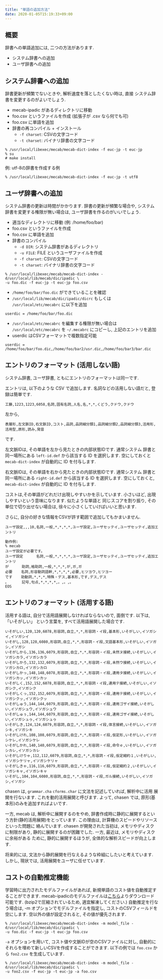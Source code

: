 ```yaml
---
title: "単語の追加方法"
date: 2020-01-05T15:19:33+09:00
---
```


## 概要

辞書への単語追加には, 二つの方法があります.

- システム辞書への追加
- ユーザ辞書への追加

## システム辞書への追加

辞書更新が頻繁でないときや, 解析速度を落としたくない時は, 直接
システム辞書を変更するのがよいでしょう. 

- mecab-ipadic があるディレクトリに移動
-  foo.csv というファイルを作成 (拡張子が .csv なら何でも可)
-  foo.csv に単語を追加
- 辞書の再コンパイル + インストール
  - `-f charset`: CSVの文字コード
  - `-t charset`: バイナリ辞書の文字コード

```
% /usr/local/libexec/mecab/mecab-dict-index -f euc-jp -t euc-jp
% su
# make install 
```

例: utf-8の辞書を作成する例

```
% /usr/local/libexec/mecab/mecab-dict-index -f euc-jp -t utf8
```

## ユーザ辞書への追加

システム辞書の更新は時間がかかります. 辞書の更新が頻繁な場合や, 
システム辞書を変更する権限が無い場合は, ユーザ辞書を作るのがいいでしょう.

- 適当なディレクトリに移動 (例: /home/foo/bar)
- foo.csv というファイルを作成
- foo.csv に単語を追加
- 辞書のコンパイル
  - `-d DIR`: システム辞書があるディレクトリ
  - `-u FILE`: FILE というユーザファイルを作成
  - `-f charset`: CSVの文字コード
  - `-t charset`: バイナリ辞書の文字コード

```
% /usr/local/libexec/mecab/mecab-dict-index -d/usr/local/lib/mecab/dic/ipadic \
-u foo.dic -f euc-jp -t euc-jp foo.csv
```

-  `/home/foo/bar/foo.dic` ができていることを確認
- `/usr/local/lib/mecab/dic/ipadic/dicrc` もしくは `/usr/local/etc/mecabrc` に以下を追加

```
userdic = /home/foo/bar/foo.dic 
```

- `/usr/local/etc/mecabrc` を編集する権限が無い場合は
`/usr/local/etc/mecabrc` を `~/.mecabrc` にコピーし, 上記のエントリを追加
- userdic はCSVフォーマットで複数指定可能

```
userdic = /home/foo/bar/foo.dic,/home/foo/bar2/usr.dic,/home/foo/bar3/bar.dic
```

## エントリのフォーマット (活用しない語)
システム辞書, ユーザ辞書, ともにエントリのフォーマットは同一です. 

エントリは, 以下のような CSV で追加します.
名詞などの活用しない語だと, 登録は簡単です.

```
工藤,1223,1223,6058,名詞,固有名詞,人名,名,*,*,くどう,クドウ,クドウ
```

左から,

```
表層形,左文脈ID,右文脈ID,コスト,品詞,品詞細分類1,品詞細分類2,品詞細分類3,活用形,活用型,原形,読み,発音
```

です.
 
左文脈IDは, その単語を左から見たときの内部状態IDです. 通常システム
辞書と同一場所にある `left-id.def` から該当する ID を選択します. 空にしておくと
`mecab-dict-index` が自動的に ID を付与します. 


右文脈IDは, その単語を右から見たときの内部状態IDです. 通常システム
辞書と同一場所にある `right-id.def` から該当する ID を選択します. 
空にしておくと, `mecab-dict-index` が自動的に ID を付与します. 

コストは,その単語がどれだけ出現しやすいかを示しています. 
小さいほど, 出現しやすいという意味になります.
似たような単語と 同じスコアを割り振り, その単位で切り出せない場合は,
徐々に小さくしていけばいいと思います.

さらに,
自分の好きな情報をCSVが許す範囲で追加してもかまいません.

```
ユーザ設定,,,10,名詞,一般,*,*,*,*,ユーザ設定,ユーザセッテイ,ユーザセッテイ,追加エントリ
```

```
動作例:
% mecab 
ユーザ設定が必要です。
ユーザ設定      名詞,一般,*,*,*,*,ユーザ設定,ユーザセッテイ,ユーザセッテイ,追加エントリ
が      助詞,格助詞,一般,*,*,*,が,ガ,ガ
必要    名詞,形容動詞語幹,*,*,*,*,必要,ヒツヨウ,ヒツヨー
です    助動詞,*,*,*,特殊・デス,基本形,です,デス,デス
。      記号,句点,*,*,*,*,。,。,。
EOS
```

## エントリのフォーマット (活用する語)

活用する語は,
自分で活用語展開しなければならないので, 面倒です.
以下は, 「いそがしい」 という言葉を,
すべて活用語展開した場合です.

```
いそがしい,120,120,6078,形容詞,自立,*,*,形容詞・イ段,基本形,いそがしい,イソガシイ,イソガシイ
いそがし,128,128,6080,形容詞,自立,*,*,形容詞・イ段,文語基本形,いそがしい,イソガシ,イソガシ
いそがしから,136,136,6079,形容詞,自立,*,*,形容詞・イ段,未然ヌ接続,いそがしい,イソガシカラ,イソガシカラ
いそがしかろ,132,132,6079,形容詞,自立,*,*,形容詞・イ段,未然ウ接続,いそがしい,イソガシカロ,イソガシカロ
いそがしかっ,148,148,6078,形容詞,自立,*,*,形容詞・イ段,連用タ接続,いそがしい,イソガシカッ,イソガシカッ
いそがしく,152,152,6078,形容詞,自立,*,*,形容詞・イ段,連用テ接続,いそがしい,イソガシク,イソガシク
いそがしくっ,152,152,6079,形容詞,自立,*,*,形容詞・イ段,連用テ接続,いそがしい,イソガシクッ,イソガシクッ
いそがしゅう,144,144,6079,形容詞,自立,*,*,形容詞・イ段,連用ゴザイ接続,いそがしい,イソガシュウ,イソガシュウ
いそがしゅぅ,144,144,6079,形容詞,自立,*,*,形容詞・イ段,連用ゴザイ接続,いそがしい,イソガシュゥ,イソガシュゥ
いそがしき,124,124,6079,形容詞,自立,*,*,形容詞・イ段,体言接続,いそがしい,イソガシキ,イソガシキ
いそがしけれ,108,108,6079,形容詞,自立,*,*,形容詞・イ段,仮定形,いそがしい,イソガシケレ,イソガシケレ
いそがしかれ,140,140,6079,形容詞,自立,*,*,形容詞・イ段,命令ｅ,いそがしい,イソガシカレ,イソガシカレ
いそがしけりゃ,112,112,6079,形容詞,自立,*,*,形容詞・イ段,仮定縮約１,いそがしい,イソガシケリャ,イソガシケリャ
いそがしきゃ,116,116,6079,形容詞,自立,*,*,形容詞・イ段,仮定縮約２,いそがしい,イソガシキャ,イソガシキャ
いそがし,104,104,6080,形容詞,自立,*,*,形容詞・イ段,ガル接続,いそがしい,イソガシ,イソガシ
```

chasen は, `grammar.cha` `cforms.char`
に文法を記述していれば, 解析中に活用
展開を行ないます. これを動的活用展開と呼びます.
よって, chasen では,
原形(基本形)のみを追加すればよいです.

一方, mecab は, 解析中に展開するのをやめ,
辞書作成時に静的に展開するとい
う方針(静的活用展開)をとっています.
この理由は, 計算機のスピードやリソースといった問題に
絡んでいます. chasen が開発された当初は,
メモリやディスクに制限があり,
静的に展開するのが困難でした. 一方, 最近は,
メモリやディスクに余裕がある ために,
静的に展開するほうが,
全体的な解析スピードが向上します.

将来的には,
文法から静的展開を行なえるような枠組にしたいと考えています.
しかし, 現状では,
活用展開をユーザに任せています.

## コストの自動推定機能

学習時に出力されたモデルファイルがあれば, 新規単語のコスト値を自動推定することができます.
mecab-ipadicのモデルファイルは[こちら](https://drive.google.com/uc?export=download&id=0B4y35FiV1wh7bnc5aFZSTE9qNnM)よりダウンロード可能です.
(bzip2で圧縮されているため, 適宜解凍してください.) 自動推定を行なう場合は, -m オプションでモデルファイルを指定し, コストのCSVフィールドを空にします. 空以外の値が設定されると, その値が優先されます.

```
% /usr/local/libexec/mecab/mecab-dict-index -m model_file -d/usr/local/lib/mecab/dic/ipadic \
-u foo.dic -f euc-jp -t euc-jp foo.csv
```

`-a` オプションを用いて, コスト値や文脈IDが空のCSVファイルに対し, 自動的にそれらを埋めて新しいCSVを作成することができます. 以下の例では `foo.csv` から `foo2.csv` を生成しています.

```
% /usr/local/libexec/mecab/mecab-dict-index -m model_file -d/usr/local/lib/mecab/dic/ipadic \
-u foo2.csv -f euc-jp -t euc-jp -a foo.csv
```
